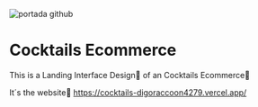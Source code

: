 ![portada github](https://github.com/DIGORACCOON4279/cocktails/assets/88150970/97b7c597-4009-4a4b-9717-6841ec62125e)

# Cocktails Ecommerce

This is a Landing Interface Design🎫 of an Cocktails Ecommerce🛒

It´s the website🚀 https://cocktails-digoraccoon4279.vercel.app/
